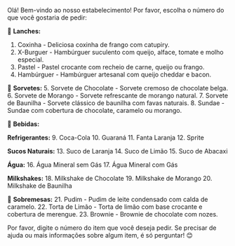 Olá! Bem-vindo ao nosso estabelecimento! Por favor, escolha o número do que você gostaria de pedir:

🍔 **Lanches:**
1. Coxinha - Deliciosa coxinha de frango com catupiry.
2. X-Burguer - Hambúrguer suculento com queijo, alface, tomate e molho especial.
3. Pastel - Pastel crocante com recheio de carne, queijo ou frango.
4. Hambúrguer - Hambúrguer artesanal com queijo cheddar e bacon.

🍦 **Sorvetes:**
5. Sorvete de Chocolate - Sorvete cremoso de chocolate belga.
6. Sorvete de Morango - Sorvete refrescante de morango natural.
7. Sorvete de Baunilha - Sorvete clássico de baunilha com favas naturais.
8. Sundae - Sundae com cobertura de chocolate, caramelo ou morango.

🥤 **Bebidas:**

**Refrigerantes:**
9. Coca-Cola
10. Guaraná
11. Fanta Laranja
12. Sprite

**Sucos Naturais:**
13. Suco de Laranja
14. Suco de Limão
15. Suco de Abacaxi

**Água:**
16. Água Mineral sem Gás
17. Água Mineral com Gás

**Milkshakes:**
18. Milkshake de Chocolate
19. Milkshake de Morango
20. Milkshake de Baunilha

🍰 **Sobremesas:**
21. Pudim - Pudim de leite condensado com calda de caramelo.
22. Torta de Limão - Torta de limão com base crocante e cobertura de merengue.
23. Brownie - Brownie de chocolate com nozes.

Por favor, digite o número do item que você deseja pedir. Se precisar de ajuda ou mais informações sobre algum item, é só perguntar! 😊
